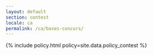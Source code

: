 ```yaml
---
layout: default
section: contest
locale: ca
permalink: /ca/bases-concurs/
---
```


{% include policy.html policy=site.data.policy_contest %}

